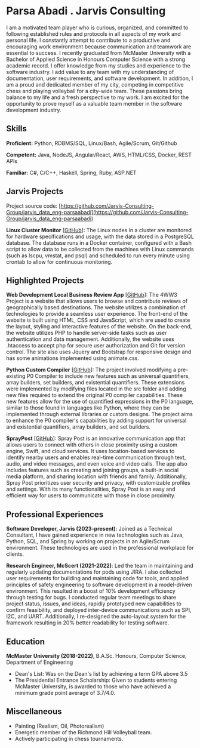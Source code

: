 # Parsa Abadi . Jarvis Consulting

I am a motivated team player who is curious, organized, and committed to following established rules and protocols in all aspects of my work and personal life. I constantly attempt to contribute to a productive and encouraging work environment because communication and teamwork are essential to success. I recently graduated from McMaster University with a Bachelor of Applied Science in Honours Computer Science with a strong academic record. I offer knowledge from my studies and experience to the software industry. I add value to any team with my understanding of documentation, user requirements, and software development. In addition, I am a proud and dedicated member of my city, competing in competitive chess and playing volleyball for a city-wide team. These passions bring balance to my life and a fresh perspective to my work. I am excited for the opportunity to prove myself as a valuable team member in the software development industry.

## Skills

**Proficient:** Python, RDBMS/SQL, Linux/Bash, Agile/Scrum, Git/Github

**Competent:** Java, NodeJS, Angular/React, AWS, HTML/CSS, Docker, REST APIs

**Familiar:** C#, C/C++, Haskell, Spring, Ruby, ASP.NET

## Jarvis Projects

Project source code: [https://github.com/Jarvis-Consulting-Group/jarvis_data_eng-parsaabadi](https://github.com/Jarvis-Consulting-Group/jarvis_data_eng-parsaabadi)


**Linux Cluster Monitor** [[GitHub](https://github.com/Jarvis-Consulting-Group/jarvis_data_eng-parsaabadi/tree/masterhttps://github.com/Jarvis-Consulting-Group/jarvis_data_eng-parsaabadi/tree/main/linux_sql)]: The Linux nodes in a cluster are monitored for hardware specifications and usage, with the data stored in a PostgreSQL database. The database runs in a Docker container, configured with a Bash script to allow data to be collected from the machines with Linux commands (such as lscpu, vmstat, and psql) and scheduled to run every minute using crontab to allow for continuous monitoring.


## Highlighted Projects
**Web Development Local Business Review App** [[GitHub](https://github.com/parsaabadi/4ww3-project01)]: The 4WW3 Project is a website that allows users to browse and contribute reviews of geographically based destinations. The website utilizes a combination of technologies to provide a seamless user experience. The front-end of the website is built using HTML, CSS and JavaScript, which are used to create the layout, styling and interactive features of the website. On the back-end, the website utilizes PHP to handle server-side tasks such as user authentication and data management. Additionally, the website uses .htaccess to accept php for secure user authorization and Git for version control. The site also uses Jquery and Bootstrap for responsive design and has some animations implemented using animate.css.

**Python Custom Compiler** [[GitHub](https://github.com/parsaabadi/Compiler-Final-Version)]: The project involved modifying a pre-existing P0 Compiler to include new features such as universal quantifiers, array builders, set builders, and existential quantifiers. These extensions were implemented by modifying files located in the src folder and adding new files required to extend the original P0 compiler capabilities. These new features allow for the use of quantified expressions in the P0 language, similar to those found in languages like Python, where they can be implemented through external libraries or custom designs. The project aims to enhance the P0 compiler's capabilities by adding support for universal and existential quantifiers, array builders, and set builders.

**SprayPost** [[GitHub](https://github.com/parsaabadi/Startup)]: Spray Post is an innovative communication app that allows users to connect with others in close proximity using a custom engine, Swift, and cloud services. It uses location-based services to identify nearby users and enables real-time communication through text, audio, and video messages, and even voice and video calls. The app also includes features such as creating and joining groups, a built-in social media platform, and sharing location with friends and family. Additionally, Spray Post prioritizes user security and privacy, with customizable profiles and settings. With its many functionalities, Spray Post is an easy and efficient way for users to communicate with those in close proximity.


## Professional Experiences

**Software Developer, Jarvis (2023-present)**: Joined as a Technical Consultant, I have gained experience in new technologies such as Java, Python, SQL, and Spring by working on projects in an Agile/Scrum environment. These technologies are used in the professional workplace for clients.

**Research Engineer, McScert (2021-2022)**: Led the team in maintaining and regularly updating documentations for pods using JIRA. I also collected user requirements for building and maintaining code for tools, and applied principles of safety engineering to software development in a model-driven environment. This resulted in a boost of 10% development efficiency through testing for bugs. I conducted regular team meetings to share project status, issues, and ideas, rapidly prototyped new capabilities to confirm feasibility, and deployed inter-device communications such as SPI, I2C, and UART. Additionally, I re-designed the auto-layout system for the framework resulting in 20% better readability for testing software.


## Education
**McMaster University (2018-2022)**, B.A.Sc. Honours, Computer Science, Department of Engineering
- Dean's List: Was on the Dean's list by achieving a term GPA above 3.5
- The Presidential Entrance Scholarship: Given to students entering McMaster University, is awarded to those who have achieved a minimum grade point average of 3.7/4.0.


## Miscellaneous
- Painting (Realism, Oil, Photorealism)
- Energetic member of the Richmond Hill Volleyball team.
- Actively participating in chess tournaments.